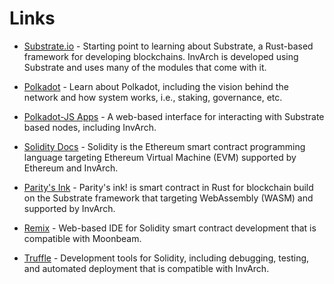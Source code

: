# Links

- [Substrate.io](https://substrate.io/) - Starting point to learning about Substrate, a Rust-based framework for developing blockchains. InvArch is developed using Substrate and uses many of the modules that come with it.

- [Polkadot](http://polkadot.network/) - Learn about Polkadot, including the vision behind the network and how system works, i.e., staking, governance, etc.

 - [Polkadot-JS Apps](https://polkadot.js.org/apps) - A web-based interface for interacting with Substrate based nodes, including InvArch.
 - [Solidity Docs](https://solidity.readthedocs.io/) - Solidity is the Ethereum smart contract programming language targeting Ethereum Virtual Machine (EVM) supported by Ethereum and InvArch.
 - [Parity's Ink](https://paritytech.github.io/ink-docs/) - Parity's ink! is smart contract in Rust for blockchain build on the Substrate framework that targeting WebAssembly (WASM) and supported by InvArch. 
 - [Remix](https://remix.ethereum.org/) - Web-based IDE for Solidity smart contract development that is compatible with Moonbeam.
 - [Truffle](https://www.trufflesuite.com/) - Development tools for Solidity, including debugging, testing, and automated deployment that is compatible with InvArch.